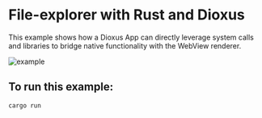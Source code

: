 # File-explorer with Rust and Dioxus

This example shows how a Dioxus App can directly leverage system calls and libraries to bridge native functionality with the WebView renderer.

![example](./image.png)


## To run this example:

```
cargo run
```
